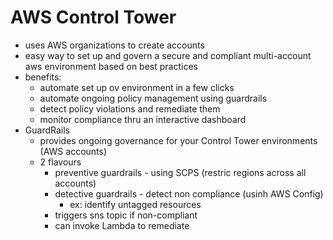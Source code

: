 # AWS Control Tower

* uses AWS organizations to create accounts
* easy way to set up and govern a secure and compliant multi-account aws environment based on best practices
* benefits:
  * automate set up ov environment in a few clicks
  * automate ongoing policy management using guardrails
  * detect policy violations and remediate them
  * monitor compliance thru an interactive dashboard
* GuardRails
  * provides ongoing governance for your Control Tower environments (AWS accounts)
  * 2 flavours
    * preventive guardrails - using SCPS (restric regions across all accounts)
    * detective guardrails - detect non compliance (usinh AWS Config)
      * ex: identify untagged resources
    * triggers sns topic if non-compliant
    * can invoke Lambda to remediate
